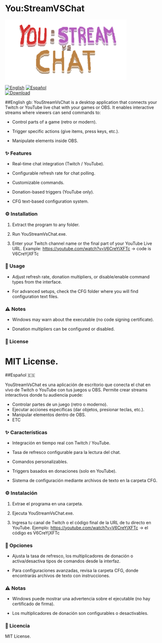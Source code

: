 # You:StreamVSChat
![ui](/res/Title.png)

[![English](https://img.shields.io/badge/Language-English-blue)](#english-gb) 
[![Español](https://img.shields.io/badge/Idioma-Español-green)](#español-)  
[![Download](https://img.shields.io/badge/⬇️-Download-red)](https://github.com/tuusuario/youstreamvschat/releases/latest)

##English gb:
YouStreamVsChat is a desktop application that connects your Twitch or YouTube live chat with your games or OBS.
It enables interactive streams where viewers can send commands to:

- Control parts of a game (retro or modern).

- Trigger specific actions (give items, press keys, etc.).

- Manipulate elements inside OBS.

### ✨ Features

- Real-time chat integration (Twitch / YouTube).

- Configurable refresh rate for chat polling.

- Customizable commands.

- Donation-based triggers (YouTube only).

- CFG text-based configuration system.

### ⚙️ Installation

1. Extract the program to any folder.

2. Run YouStreamVsChat.exe.

3. Enter your Twitch channel name or the final part of your YouTube Live URL. Example: https://youtube.com/watch?v=V6CreYjXFTc → code is V6CreYjXFTc

### 🚀 Usage

- Adjust refresh rate, donation multipliers, or disable/enable command types from the interface.

- For advanced setups, check the CFG folder where you will find configuration text files.

### ⚠️ Notes

- Windows may warn about the executable (no code signing certificate).

- Donation multipliers can be configured or disabled.

### 📜 License

MIT License.
=======================================================================
##Español 🇪🇸

YouStreamVsChat es una aplicación de escritorio que conecta el chat en vivo de Twitch o YouTube con tus juegos u OBS.
Permite crear streams interactivos donde tu audiencia puede:

- Controlar partes de un juego (retro o moderno).
- Ejecutar acciones específicas (dar objetos, presionar teclas, etc.).
- Manipular elementos dentro de OBS.
- ETC

### ✨ Características

- Integración en tiempo real con Twitch / YouTube.

- Tasa de refresco configurable para la lectura del chat.

- Comandos personalizables.

- Triggers basados en donaciones (solo en YouTube).

- Sistema de configuración mediante archivos de texto en la carpeta CFG.

### ⚙️ Instalación

1. Extrae el programa en una carpeta.

2. Ejecuta YouStreamVsChat.exe.

3. Ingresa tu canal de Twitch o el código final de la URL de tu directo en YouTube. Ejemplo: https://youtube.com/watch?v=V6CreYjXFTc → el código es V6CreYjXFTc

### 🚀 Opciones

- Ajusta la tasa de refresco, los multiplicadores de donación o activa/desactiva tipos de comandos desde la interfaz.

- Para configuraciones avanzadas, revisa la carpeta CFG, donde encontrarás archivos de texto con instrucciones.

### ⚠️ Notas

- Windows puede mostrar una advertencia sobre el ejecutable (no hay certificado de firma).

- Los multiplicadores de donación son configurables o desactivables.

### 📜 Licencia

MIT License.

